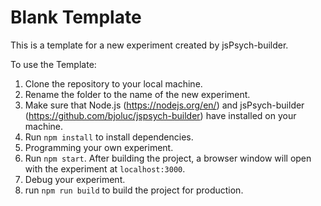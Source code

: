 # Blank Template

This is a template for a new experiment created by jsPsych-builder.

To use the Template:

1. Clone the repository to your local machine.
2. Rename the folder to the name of the new experiment.
3. Make sure that Node.js (https://nodejs.org/en/) and jsPsych-builder (https://github.com/bjoluc/jspsych-builder) have installed on your machine.
4. Run `npm install` to install dependencies.
5. Programming your own experiment.
6. Run `npm start`. After building the project, a browser window will open with the experiment at `localhost:3000`.
7. Debug your experiment.
8. run `npm run build` to build the project for production.
